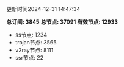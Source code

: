 更新时间2024-12-31 14:47:34

**总订阅: 3845**
**总节点: 37091**
**有效节点: 12933**
- ss节点: 1234
- trojan节点: 3565
- v2ray节点: 8111
- ssr节点: 22
